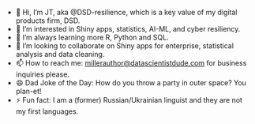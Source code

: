 - 👋 Hi, I’m JT, aka @DSD-resilience, which is a key value of my digital products firm, DSD.
- 👀 I’m interested in Shiny apps, statistics, AI-ML, and cyber resiliency.
- 🌱 I’m always learning more R, Python and SQL.
- 💞️ I’m looking to collaborate on Shiny apps for enterprise, statistical analysis and data cleaning.
- 📫 How to reach me: millerauthor@datascientistdude.com for business inquiries please.
- 😄 Dad Joke of the Day: How do you throw a party in outer space?  You plan-et!
- ⚡ Fun fact: I am a (former) Russian/Ukrainian linguist and they are not my first languages.

<!---
DSD-resilience/DSD-resilience is a ✨ special ✨ repository because its `README.md` (this file) appears on your GitHub profile.
You can click the Preview link to take a look at your changes.
--->
